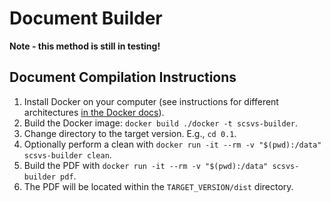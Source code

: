 # Document Builder

**Note - this method is still in testing!**

## Document Compilation Instructions

1. Install Docker on your computer (see instructions for different architectures [in the Docker docs](https://docs.docker.com/engine/install/)).
2. Build the Docker image: `docker build ./docker -t scsvs-builder`.
3. Change directory to the target version. E.g., `cd 0.1`.
4. Optionally perform a clean with `docker run -it --rm -v "$(pwd):/data" scsvs-builder clean`.
5. Build the PDF with `docker run -it --rm -v "$(pwd):/data" scsvs-builder pdf`.
6. The PDF will be located within the `TARGET_VERSION/dist` directory.